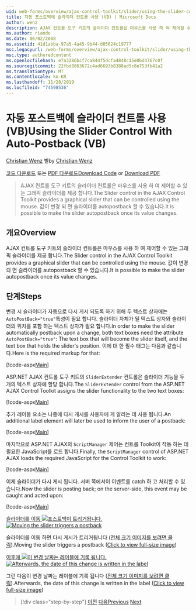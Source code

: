 ```yaml
---
uid: web-forms/overview/ajax-control-toolkit/slider/using-the-slider-control-with-auto-postback-vb
title: 자동 포스트백에 슬라이더 컨트롤 사용 (VB) | Microsoft Docs
author: wenz
description: AJAX 컨트롤 도구 키트의 슬라이더 컨트롤은 마우스를 사용 하 여 제어할 수 있는 그래픽 슬라이더를 제공 합니다. 슬라이더를 autopost 하 게 만들 수 있습니다.
ms.author: riande
ms.date: 06/02/2008
ms.assetid: 41d1abba-97a5-4a45-9b44-d05624c19777
msc.legacyurl: /web-forms/overview/ajax-control-toolkit/slider/using-the-slider-control-with-auto-postback-vb
msc.type: authoredcontent
ms.openlocfilehash: e7a3286bcf7ca844f5dcfa4848c15e0bd4767c0f
ms.sourcegitcommit: 22fbd8863672c4ad6693b8388ad5c8e753fb41a2
ms.translationtype: MT
ms.contentlocale: ko-KR
ms.lasthandoff: 11/28/2019
ms.locfileid: "74598536"
---
```

# <a name="using-the-slider-control-with-auto-postback-vb"></a><span data-ttu-id="84ed6-104">자동 포스트백에 슬라이더 컨트롤 사용 (VB)</span><span class="sxs-lookup"><span data-stu-id="84ed6-104">Using the Slider Control With Auto-Postback (VB)</span></span>

<span data-ttu-id="84ed6-105">[Christian Wenz](https://github.com/wenz) 별</span><span class="sxs-lookup"><span data-stu-id="84ed6-105">by [Christian Wenz](https://github.com/wenz)</span></span>

<span data-ttu-id="84ed6-106">[코드 다운로드](https://download.microsoft.com/download/9/3/f/93f8daea-bebd-4821-833b-95205389c7d0/Slider1.vb.zip) 또는 [PDF 다운로드](https://download.microsoft.com/download/b/6/a/b6ae89ee-df69-4c87-9bfb-ad1eb2b23373/slider1VB.pdf)</span><span class="sxs-lookup"><span data-stu-id="84ed6-106">[Download Code](https://download.microsoft.com/download/9/3/f/93f8daea-bebd-4821-833b-95205389c7d0/Slider1.vb.zip) or [Download PDF](https://download.microsoft.com/download/b/6/a/b6ae89ee-df69-4c87-9bfb-ad1eb2b23373/slider1VB.pdf)</span></span>

> <span data-ttu-id="84ed6-107">AJAX 컨트롤 도구 키트의 슬라이더 컨트롤은 마우스를 사용 하 여 제어할 수 있는 그래픽 슬라이더를 제공 합니다.</span><span class="sxs-lookup"><span data-stu-id="84ed6-107">The Slider control in the AJAX Control Toolkit provides a graphical slider that can be controlled using the mouse.</span></span> <span data-ttu-id="84ed6-108">값이 변경 되 면 슬라이더를 autopostback 할 수 있습니다.</span><span class="sxs-lookup"><span data-stu-id="84ed6-108">It is possible to make the slider autopostback once its value changes.</span></span>

## <a name="overview"></a><span data-ttu-id="84ed6-109">개요</span><span class="sxs-lookup"><span data-stu-id="84ed6-109">Overview</span></span>

<span data-ttu-id="84ed6-110">AJAX 컨트롤 도구 키트의 슬라이더 컨트롤은 마우스를 사용 하 여 제어할 수 있는 그래픽 슬라이더를 제공 합니다.</span><span class="sxs-lookup"><span data-stu-id="84ed6-110">The Slider control in the AJAX Control Toolkit provides a graphical slider that can be controlled using the mouse.</span></span> <span data-ttu-id="84ed6-111">값이 변경 되 면 슬라이더를 autopostback 할 수 있습니다.</span><span class="sxs-lookup"><span data-stu-id="84ed6-111">It is possible to make the slider autopostback once its value changes.</span></span>

## <a name="steps"></a><span data-ttu-id="84ed6-112">단계</span><span class="sxs-lookup"><span data-stu-id="84ed6-112">Steps</span></span>

<span data-ttu-id="84ed6-113">변경 시 슬라이더가 자동으로 다시 게시 되도록 하기 위해 두 텍스트 상자에는 `AutoPostBack="true"`특성이 필요 합니다. 슬라이더 자체가 될 텍스트 상자와 슬라이더의 위치를 포함 하는 텍스트 상자가 필요 합니다.</span><span class="sxs-lookup"><span data-stu-id="84ed6-113">In order to make the slider automatically postback upon a change, both text boxes need the attribute `AutoPostBack="true"`: The text box that will become the slider itself, and the text box that holds the slider's position.</span></span> <span data-ttu-id="84ed6-114">이에 대 한 필수 태그는 다음과 같습니다.</span><span class="sxs-lookup"><span data-stu-id="84ed6-114">Here is the required markup for that:</span></span>

[!code-aspx[Main](using-the-slider-control-with-auto-postback-vb/samples/sample1.aspx)]

<span data-ttu-id="84ed6-115">ASP.NET AJAX 컨트롤 도구 키트의 `SliderExtender` 컨트롤은 슬라이더 기능을 두 개의 텍스트 상자에 할당 합니다.</span><span class="sxs-lookup"><span data-stu-id="84ed6-115">The `SliderExtender` control from the ASP.NET AJAX Control Toolkit assigns the slider functionality to the two text boxes:</span></span>

[!code-aspx[Main](using-the-slider-control-with-auto-postback-vb/samples/sample2.aspx)]

<span data-ttu-id="84ed6-116">추가 레이블 요소는 나중에 다시 게시를 사용자에 게 알리는 데 사용 됩니다.</span><span class="sxs-lookup"><span data-stu-id="84ed6-116">An additional label element will later be used to inform the user of a postback:</span></span>

[!code-aspx[Main](using-the-slider-control-with-auto-postback-vb/samples/sample3.aspx)]

<span data-ttu-id="84ed6-117">마지막으로 ASP.NET AJAX의 `ScriptManager` 제어는 컨트롤 Toolkit이 작동 하는 데 필요한 JavaScript를 로드 합니다.</span><span class="sxs-lookup"><span data-stu-id="84ed6-117">Finally, the `ScriptManager` control of ASP.NET AJAX loads the required JavaScript for the Control Toolkit to work:</span></span>

[!code-aspx[Main](using-the-slider-control-with-auto-postback-vb/samples/sample4.aspx)]

<span data-ttu-id="84ed6-118">이제 슬라이더가 다시 게시 됩니다. 서버 쪽에서이 이벤트를 catch 하 고 처리할 수 있습니다.</span><span class="sxs-lookup"><span data-stu-id="84ed6-118">Now the slider is posting back; on the server-side, this event may be caught and acted upon:</span></span>

[!code-aspx[Main](using-the-slider-control-with-auto-postback-vb/samples/sample5.aspx)]

<span data-ttu-id="84ed6-119">[슬라이더를 이동 ![포스트백이 트리거됩니다.](using-the-slider-control-with-auto-postback-vb/_static/image2.png)](using-the-slider-control-with-auto-postback-vb/_static/image1.png)</span><span class="sxs-lookup"><span data-stu-id="84ed6-119">[![Moving the slider triggers a postback](using-the-slider-control-with-auto-postback-vb/_static/image2.png)](using-the-slider-control-with-auto-postback-vb/_static/image1.png)</span></span>

<span data-ttu-id="84ed6-120">슬라이더를 이동 하면 다시 게시가 트리거됩니다 ([전체 크기 이미지를 보려면 클릭](using-the-slider-control-with-auto-postback-vb/_static/image3.png)).</span><span class="sxs-lookup"><span data-stu-id="84ed6-120">Moving the slider triggers a postback ([Click to view full-size image](using-the-slider-control-with-auto-postback-vb/_static/image3.png))</span></span>

<span data-ttu-id="84ed6-121">[이후에 ![이 변경 날짜는 레이블에 기록 됩니다.](using-the-slider-control-with-auto-postback-vb/_static/image5.png)](using-the-slider-control-with-auto-postback-vb/_static/image4.png)</span><span class="sxs-lookup"><span data-stu-id="84ed6-121">[![Afterwards, the date of this change is written in the label](using-the-slider-control-with-auto-postback-vb/_static/image5.png)](using-the-slider-control-with-auto-postback-vb/_static/image4.png)</span></span>

<span data-ttu-id="84ed6-122">그런 다음이 변경 날짜는 레이블에 기록 됩니다 ([전체 크기 이미지를 보려면 클릭](using-the-slider-control-with-auto-postback-vb/_static/image6.png)).</span><span class="sxs-lookup"><span data-stu-id="84ed6-122">Afterwards, the date of this change is written in the label ([Click to view full-size image](using-the-slider-control-with-auto-postback-vb/_static/image6.png))</span></span>

> [!div class="step-by-step"]
> <span data-ttu-id="84ed6-123">[이전](databinding-the-slider-control-cs.md)
> [다음](databinding-the-slider-control-vb.md)</span><span class="sxs-lookup"><span data-stu-id="84ed6-123">[Previous](databinding-the-slider-control-cs.md)
[Next](databinding-the-slider-control-vb.md)</span></span>
